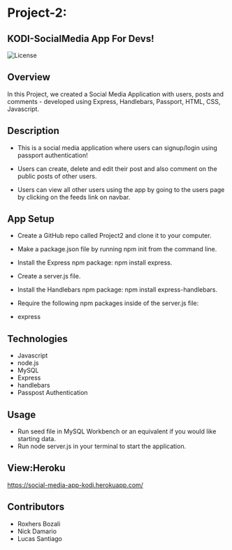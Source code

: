 # Project-2: 
## KODI-SocialMedia App For Devs!

![License](https://img.shields.io/badge/License-APACHE2.0-blue.svg)<br />

## Overview
In this Project, we created a Social Media Application with users, posts and comments - developed using Express, Handlebars, Passport, HTML, CSS, Javascript.

## Description

* This is a social media application where users can signup/login using passport authentication!

* Users can create, delete and edit their post and also comment on the public posts of other users.

* Users can view all other users using the app by going to the users page by clicking on the feeds link on navbar.

## App Setup

* Create a GitHub repo called Project2 and clone it to your computer.


* Make a package.json file by running npm init from the command line.


* Install the Express npm package: npm install express.


* Create a server.js file.


* Install the Handlebars npm package: npm install express-handlebars.


* Require the following npm packages inside of the server.js file:

* express

## Technologies
 * Javascript
 * node.js
 * MySQL 
 * Express
 * handlebars
 * Passpost Authentication

## Usage
  * Run seed file in MySQL Workbench or an equivalent if you would like starting data.
  * Run node server.js in your terminal to start the application.
  
 ## View:Heroku 
 https://social-media-app-kodi.herokuapp.com/
  

## Contributors
  * Roxhers Bozali
  * Nick Damario
  * Lucas Santiago
